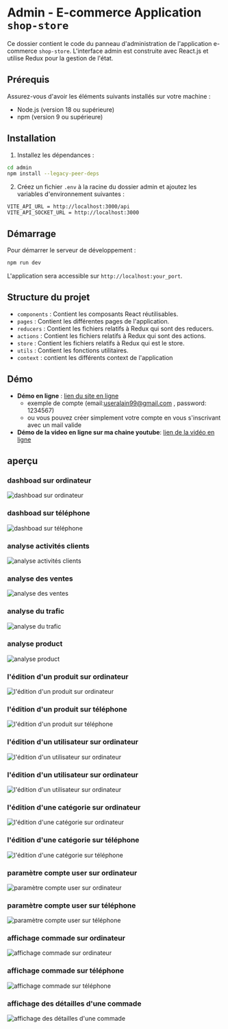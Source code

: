 # Admin - E-commerce Application `shop-store`

Ce dossier contient le code du panneau d'administration de l'application e-commerce `shop-store`. L'interface admin est construite avec React.js et utilise Redux pour la gestion de l'état.

## Prérequis

Assurez-vous d'avoir les éléments suivants installés sur votre machine :
- Node.js (version 18 ou supérieure)
- npm (version 9 ou supérieure)

## Installation

1. Installez les dépendances :

```bash
cd admin
npm install --legacy-peer-deps
```

2. Créez un fichier `.env` à la racine du dossier admin et ajoutez les variables d'environnement suivantes :

```env
VITE_API_URL = http://localhost:3000/api
VITE_API_SOCKET_URL = http://localhost:3000
```

## Démarrage

Pour démarrer le serveur de développement :

```bash
npm run dev
```

L'application sera accessible sur `http://localhost:your_port`.

## Structure du projet

- `components` : Contient les composants React réutilisables.
- `pages` : Contient les différentes pages de l'application.
- `reducers` : Contient les fichiers relatifs à Redux qui sont des reducers.
- `actions` : Contient les fichiers relatifs à Redux qui sont des actions.
- `store` : Contient les fichiers relatifs à Redux qui est le store.
- `utils` : Contient les fonctions utilitaires.
- `context` : contient les différents context de l'application

## Démo

- **Démo en ligne** : [lien du site en ligne](https://shop-store-one.vercel.app/)
    - exemple de compte (email:useralain99@gmail.com , password: 1234567)
    - ou vous pouvez créer simplement votre compte en vous s'inscrivant avec un mail valide
- **Démo de la video en ligne sur ma chaine youtube**: [lien de la vidéo en ligne](https://www.youtube.com/watch?v=-skrT-X8nPs)


## aperçu

### dashboad sur ordinateur

![dashboad sur ordinateur](./demo_image_admin/ordi_image/ordi_dashboad.png)

### dashboad sur téléphone

![dashboad sur téléphone](./demo_image_admin/phone_image/phone_dashboad.png)

### analyse activités clients

![analyse activités clients](./demo_image_admin/ordi_image/analyse_activ_client.png)

### analyse des ventes

![analyse des ventes](./demo_image_admin/ordi_image/analyse_ventes.png)

### analyse du trafic

![analyse du trafic](./demo_image_admin/ordi_image/analyse_trafic.png)

### analyse product

![analyse product](./demo_image_admin/ordi_image/analyse_product.png)

### l'édition d'un produit sur ordinateur

![l'édition d'un produit sur ordinateur](./demo_image_admin/ordi_image/ordi_add_product.png)

### l'édition d'un produit sur téléphone

![l'édition d'un produit sur téléphone](./demo_image_admin/phone_image/phone_add_product.png)

### l'édition d'un utilisateur sur ordinateur

![l'édition d'un utilisateur sur ordinateur](./demo_image_admin/ordi_image/ordi_edit_user.png)

### l'édition d'un utilisateur sur ordinateur

![l'édition d'un utilisateur sur ordinateur](./demo_image_admin/phone_image/phone_edite_user.png)

### l'édition d'une catégorie sur ordinateur

![l'édition d'une catégorie sur ordinateur](./demo_image_admin/ordi_image/ordi_edit_cat.png)

### l'édition d'une catégorie sur téléphone

![l'édition d'une catégorie sur téléphone](./demo_image_admin/phone_image/phone_edit_cat.png)


### paramètre compte user sur ordinateur

![paramètre compte user sur ordinateur](./demo_image_admin/ordi_image/ordi_parameter.png)

### paramètre compte user sur téléphone

![paramètre compte user sur téléphone](./demo_image_admin/phone_image/phone_parameter.png)

### affichage commade sur ordinateur

![affichage commade sur ordinateur](./demo_image_admin/ordi_image/ordi_commande.png)

### affichage commade sur téléphone

![affichage commade sur téléphone](./demo_image_admin/phone_image/phone_commande.png)

### affichage des détailles d'une commade 

![affichage des détailles d'une commade](./demo_image_admin/ordi_image/ordi_detail_commande.png)